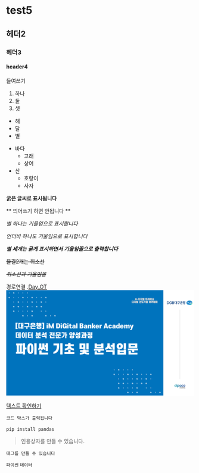 # test5

## 헤더2

### 헤더3

#### header4

들여쓰기
  1) 하나
  2) 둘
  3) 셋


- 해
- 달
- 별

* 바다
  * 고래
  * 상어
* 산
  * 호랑이
  * 사자




**굵은 글씨로 표시됩니다**

** 띄어쓰기 하면 안됩니다 **

*별 하나는 기울임으로 표시합니다*

_언더바 하나도 기울임으로 표시합니다_




***별 세개는 굵게 표시하면서 기울임꼴으로 출력합니다***

~~물결2개는 취소선~~

~~*취소선과 기울임꼴*~~

경로연결
.[Day_OT](/day_OT)
![IM_DiGital](/git_image.png)

[텍스트 확인하기](/day_OT/github.txt)

```
코드 박스가 출력됩니다
```

```
pip install pandas
```

> 인용상자를 만들 수 있습니다.

`태그를 만들 수 있습니다`

`파이썬`
`데이터`

